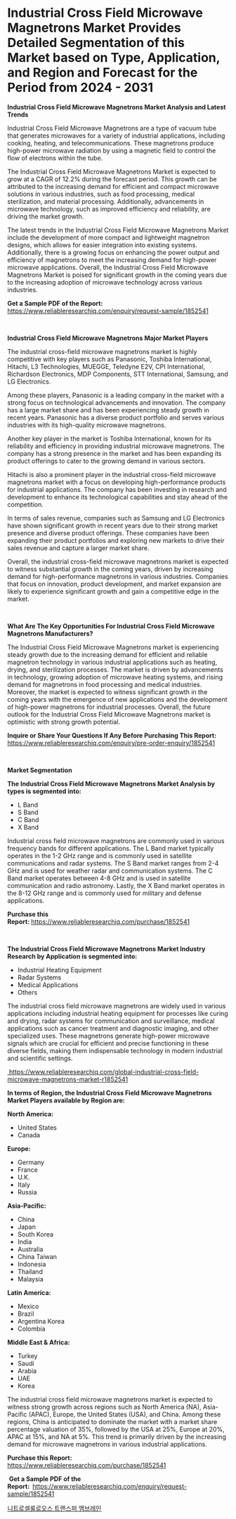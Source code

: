 <p><h1>Industrial Cross Field Microwave Magnetrons Market Provides Detailed Segmentation of this Market based on Type, Application, and Region and Forecast for the Period from 2024 - 2031</h1></p><p><strong>Industrial Cross Field Microwave Magnetrons Market Analysis and Latest Trends</strong></p>
<p><p>Industrial Cross Field Microwave Magnetrons are a type of vacuum tube that generates microwaves for a variety of industrial applications, including cooking, heating, and telecommunications. These magnetrons produce high-power microwave radiation by using a magnetic field to control the flow of electrons within the tube.</p><p>The Industrial Cross Field Microwave Magnetrons Market is expected to grow at a CAGR of 12.2% during the forecast period. This growth can be attributed to the increasing demand for efficient and compact microwave solutions in various industries, such as food processing, medical sterilization, and material processing. Additionally, advancements in microwave technology, such as improved efficiency and reliability, are driving the market growth.</p><p>The latest trends in the Industrial Cross Field Microwave Magnetrons Market include the development of more compact and lightweight magnetron designs, which allows for easier integration into existing systems. Additionally, there is a growing focus on enhancing the power output and efficiency of magnetrons to meet the increasing demand for high-power microwave applications. Overall, the Industrial Cross Field Microwave Magnetrons Market is poised for significant growth in the coming years due to the increasing adoption of microwave technology across various industries.</p></p>
<p><strong>Get a Sample PDF of the Report:&nbsp;</strong> <a href="https://www.reliableresearchiq.com/enquiry/request-sample/1852541">https://www.reliableresearchiq.com/enquiry/request-sample/1852541</a></p>
<p>&nbsp;</p>
<p><strong>Industrial Cross Field Microwave Magnetrons Major Market Players</strong></p>
<p><p>The industrial cross-field microwave magnetrons market is highly competitive with key players such as Panasonic, Toshiba International, Hitachi, L3 Technologies, MUEGGE, Teledyne E2V, CPI International, Richardson Electronics, MDP Components, STT International, Samsung, and LG Electronics.</p><p>Among these players, Panasonic is a leading company in the market with a strong focus on technological advancements and innovation. The company has a large market share and has been experiencing steady growth in recent years. Panasonic has a diverse product portfolio and serves various industries with its high-quality microwave magnetrons.</p><p>Another key player in the market is Toshiba International, known for its reliability and efficiency in providing industrial microwave magnetrons. The company has a strong presence in the market and has been expanding its product offerings to cater to the growing demand in various sectors.</p><p>Hitachi is also a prominent player in the industrial cross-field microwave magnetrons market with a focus on developing high-performance products for industrial applications. The company has been investing in research and development to enhance its technological capabilities and stay ahead of the competition.</p><p>In terms of sales revenue, companies such as Samsung and LG Electronics have shown significant growth in recent years due to their strong market presence and diverse product offerings. These companies have been expanding their product portfolios and exploring new markets to drive their sales revenue and capture a larger market share.</p><p>Overall, the industrial cross-field microwave magnetrons market is expected to witness substantial growth in the coming years, driven by increasing demand for high-performance magnetrons in various industries. Companies that focus on innovation, product development, and market expansion are likely to experience significant growth and gain a competitive edge in the market.</p></p>
<p>&nbsp;</p>
<p><strong>What Are The Key Opportunities For Industrial Cross Field Microwave Magnetrons Manufacturers?</strong></p>
<p><p>The Industrial Cross Field Microwave Magnetrons market is experiencing steady growth due to the increasing demand for efficient and reliable magnetron technology in various industrial applications such as heating, drying, and sterilization processes. The market is driven by advancements in technology, growing adoption of microwave heating systems, and rising demand for magnetrons in food processing and medical industries. Moreover, the market is expected to witness significant growth in the coming years with the emergence of new applications and the development of high-power magnetrons for industrial processes. Overall, the future outlook for the Industrial Cross Field Microwave Magnetrons market is optimistic with strong growth potential.</p></p>
<p><strong>Inquire or Share Your Questions If Any Before Purchasing This Report:</strong> <a href="https://www.reliableresearchiq.com/enquiry/pre-order-enquiry/1852541">https://www.reliableresearchiq.com/enquiry/pre-order-enquiry/1852541</a></p>
<p>&nbsp;</p>
<p><strong>Market Segmentation</strong></p>
<p><strong>The Industrial Cross Field Microwave Magnetrons Market Analysis by types is segmented into:</strong></p>
<p><ul><li>L Band</li><li>S Band</li><li>C Band</li><li>X Band</li></ul></p>
<p><p>Industrial cross field microwave magnetrons are commonly used in various frequency bands for different applications. The L Band market typically operates in the 1-2 GHz range and is commonly used in satellite communications and radar systems. The S Band market ranges from 2-4 GHz and is used for weather radar and communication systems. The C Band market operates between 4-8 GHz and is used in satellite communication and radio astronomy. Lastly, the X Band market operates in the 8-12 GHz range and is commonly used for military and defense applications.</p></p>
<p><strong>Purchase this Report:&nbsp;</strong><a href="https://www.reliableresearchiq.com/purchase/1852541">https://www.reliableresearchiq.com/purchase/1852541</a></p>
<p>&nbsp;</p>
<p><strong>The Industrial Cross Field Microwave Magnetrons Market Industry Research by Application is segmented into:</strong></p>
<p><ul><li>Industrial Heating Equipment</li><li>Radar Systems</li><li>Medical Applications</li><li>Others</li></ul></p>
<p><p>The industrial cross field microwave magnetrons are widely used in various applications including industrial heating equipment for processes like curing and drying, radar systems for communication and surveillance, medical applications such as cancer treatment and diagnostic imaging, and other specialized uses. These magnetrons generate high-power microwave signals which are crucial for efficient and precise functioning in these diverse fields, making them indispensable technology in modern industrial and scientific settings.</p></p>
<p><a href="https://www.reliableresearchiq.com/global-industrial-cross-field-microwave-magnetrons-market-r1852541">&nbsp;https://www.reliableresearchiq.com/global-industrial-cross-field-microwave-magnetrons-market-r1852541</a></p>
<p><strong>In terms of Region, the Industrial Cross Field Microwave Magnetrons Market Players available by Region are:</strong></p>
<p>
    <p> <strong> North America: </strong>
        <ul>
            <li>United States</li>
            <li>Canada</li>
        </ul>
        </p> 
    <p> <strong> Europe: </strong>
        <ul>
            <li>Germany</li>
            <li>France</li>
            <li>U.K.</li>
            <li>Italy</li>
            <li>Russia</li>
        </ul>
        </p> 
    <p> <strong> Asia-Pacific: </strong>
        <ul>
            <li>China</li>
            <li>Japan</li>
            <li>South Korea</li>
            <li>India</li>
            <li>Australia</li>
            <li>China Taiwan</li>
            <li>Indonesia</li>
            <li>Thailand</li>
            <li>Malaysia</li>
        </ul>
        </p> 
    <p> <strong> Latin America: </strong>
        <ul>
            <li>Mexico</li>
            <li>Brazil</li>
            <li>Argentina Korea</li>
            <li>Colombia</li>
        </ul>
        </p> 
    <p> <strong> Middle East & Africa: </strong>
        <ul>
            <li>Turkey</li>
            <li>Saudi</li>
            <li>Arabia</li>
            <li>UAE</li>
            <li>Korea</li>
        </ul>
    </p>
    </p>
<p><p>The industrial cross field microwave magnetrons market is expected to witness strong growth across regions such as North America (NA), Asia-Pacific (APAC), Europe, the United States (USA), and China. Among these regions, China is anticipated to dominate the market with a market share percentage valuation of 35%, followed by the USA at 25%, Europe at 20%, APAC at 15%, and NA at 5%. This trend is primarily driven by the increasing demand for microwave magnetrons in various industrial applications.</p></p>
<p><strong>Purchase this Report: </strong><a href="https://www.reliableresearchiq.com/purchase/1852541">https://www.reliableresearchiq.com/purchase/1852541</a></p>
<p>&nbsp;<strong>Get a Sample PDF of the Report:&nbsp;&nbsp;</strong><a href="https://www.reliableresearchiq.com/enquiry/request-sample/1852541">https://www.reliableresearchiq.com/enquiry/request-sample/1852541</a></p>
<p><strong></strong></p>
<p><p><a href="https://github.com/vss5505pa7z1p/Market-Research-Report-List-3/blob/main/706995971759.md">니트로셀룰로오스 트랜스퍼 멤브레인</a></p></p>